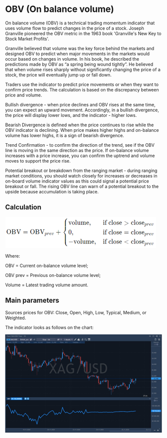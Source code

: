 # OBV \(On balance volume\)

On balance volume \(OBV\) is a technical trading momentum indicator that uses volume flow to predict changes in the price of a stock. Joseph Granville pioneered the OBV metric in the 1963 book 'Granville's New Key to Stock Market Profits'.

Granville believed that volume was the key force behind the markets and designed OBV to predict when major movements in the markets would occur based on changes in volume. In his book, he described the predictions made by OBV as “a spring being wound tightly”. He believed that when volume rises sharply without significantly changing the price of a stock, the price will eventually jump up or fall down.

Traders use the indicator to predict price movements or when they want to confirm price trends. The calculation is based on the discrepancy between price and volume.

Bullish divergence - when price declines and OBV rises at the same time, you can expect an upward movement. Accordingly, in a bullish divergence, the price will display lower lows, and the indicator - higher lows.

Bearish Divergence is defined when the price continues to rise while the OBV indicator is declining. When price makes higher highs and on-balance volume has lower highs, it is a sign of bearish divergence.

Trend Confirmation - to confirm the direction of the trend, see if the OBV line is moving in the same direction as the price. If on-balance volume increases with a price increase, you can confirm the uptrend and volume moves to support the price rise.

Potential breakout or breakdown from the ranging market - during ranging market conditions, you should watch closely for increases or decreases in on-board volume indicator values ​​as this could signal a potential price breakout or fall. The rising OBV line can warn of a potential breakout to the upside because accumulation is taking place.

## Calculation

![](../../../../.gitbook/assets/image%20%2846%29.png)

Where:

OBV = Current on-balance volume level;

OBV prev = Previous on-balance volume level;

Volume = Latest trading volume amount.

## Main parameters

Sources prices for OBV: Close, Open, High, Low, Typical, Medium, or Weighted.

The indicator looks as follows on the chart:

![](../../../../.gitbook/assets/screenshot_2%20%2829%29.jpg)

